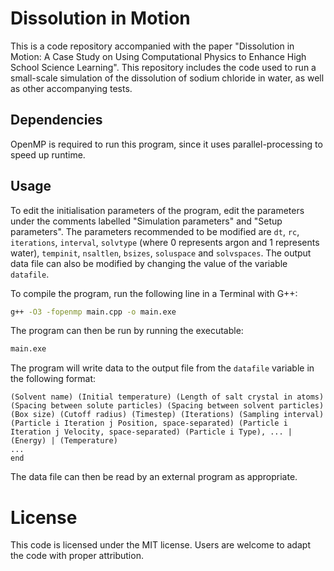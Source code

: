 # Dissolution in Motion
This is a code repository accompanied with the paper "Dissolution in Motion: A Case Study on Using Computational Physics to Enhance High School Science Learning". This repository includes the code used to run a small-scale simulation of the dissolution of sodium chloride in water, as well as other accompanying tests.

## Dependencies
OpenMP is required to run this program, since it uses parallel-processing to speed up runtime.

## Usage
To edit the initialisation parameters of the program, edit the parameters under the comments labelled "Simulation parameters" and "Setup parameters". The parameters recommended to be modified are `dt`, `rc`, `iterations`, `interval`, `solvtype` (where 0 represents argon and 1 represents water), `tempinit`, `nsaltlen`, `bsizes`, `soluspace` and `solvspaces`. The output data file can also be modified by changing the value of the variable `datafile`.

To compile the program, run the following line in a Terminal with G++:
```bash
g++ -O3 -fopenmp main.cpp -o main.exe
```

The program can then be run by running the executable:

```bash
main.exe
```

The program will write data to the output file from the `datafile` variable in the following format:

```
(Solvent name) (Initial temperature) (Length of salt crystal in atoms) (Spacing between solute particles) (Spacing between solvent particles)
(Box size) (Cutoff radius) (Timestep) (Iterations) (Sampling interval)
(Particle i Iteration j Position, space-separated) (Particle i Iteration j Velocity, space-separated) (Particle i Type), ... | (Energy) | (Temperature)
...
end
```

The data file can then be read by an external program as appropriate.

# License 

This code is licensed under the MIT license. Users are welcome to adapt the code with proper attribution.
